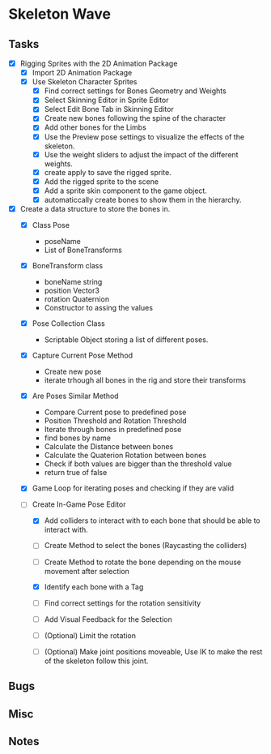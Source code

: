 # Skeleton Wave


## Tasks

- [x] Rigging Sprites with the 2D Animation Package
	- [x] Import 2D Animation Package
	- [x] Use Skeleton Character Sprites
		- [x] Find correct settings for Bones Geometry and Weights
		- [x] Select Skinning Editor in Sprite Editor
		- [x] Select Edit Bone Tab in Skinning Editor
		- [x] Create new bones following the spine of the character
		- [x] Add other bones for the Limbs
		- [x] Use the Preview pose settings to visualize the effects of the skeleton.
		- [x] Use the weight sliders to adjust the impact of the different weights.
		- [x] create apply to save the rigged sprite.
		- [x] Add the rigged sprite to the scene
		- [x] Add a sprite skin component to the game object.
		- [x] automaticcally create bones to show them in the hierarchy.		

- [x] Create a data structure to store the bones in.
	- [x] Class Pose
		- poseName
		- List of BoneTransforms 

	- [x] BoneTransform class
		- boneName string
		- position Vector3
		- rotation Quaternion
		- Constructor to assing the values
	- [x] Pose Collection Class
		- Scriptable Object storing a list of different poses.
	- [x] Capture Current Pose Method
		- Create new pose
		- iterate trhough all bones in the rig and store their transforms
	- [x] Are Poses Similar Method
		- Compare Current pose to predefined pose
		- Position Threshold and Rotation Threshold
		- Iterate through bones in predefined pose
		- find bones by name
		- Calculate the Distance between bones
		- Calculate the Quaterion Rotation between bones
		- Check if both values are bigger than the threshold value
		- return true of false
	- [x] Game Loop for iterating poses and checking if they are valid
	- [ ] Create In-Game Pose Editor
		- [x] Add colliders to interact with to each bone that should be able to interact with.
		- [ ] Create Method to select the bones (Raycasting the colliders)
		- [ ] Create Method to rotate the bone depending on the mouse movement after selection
		- [x] Identify each bone with a Tag
		- [ ] Find correct settings for the rotation sensitivity
		- [ ] Add Visual Feedback for the Selection
		- [ ] (Optional) Limit the rotation
		- [ ] (Optional) Make joint positions moveable, Use IK to make the rest of the skeleton follow this joint.
		
	

## Bugs

## Misc

## Notes
